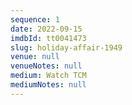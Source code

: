 ```yaml
---
sequence: 1
date: 2022-09-15
imdbId: tt0041473
slug: holiday-affair-1949
venue: null
venueNotes: null
medium: Watch TCM
mediumNotes: null
---
```


